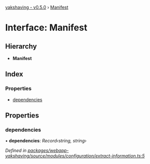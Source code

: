 [yakshaving - v0.5.0](../README.md) › [Manifest](manifest.md)

# Interface: Manifest

## Hierarchy

* **Manifest**

## Index

### Properties

* [dependencies](manifest.md#dependencies)

## Properties

###  dependencies

• **dependencies**: *Record‹string, string›*

*Defined in [packages/webapp-yakshaving/source/modules/configuration/extract-information.ts:5](https://github.com/d-zone-org/d-zone/blob/cd5a088/packages/webapp-yakshaving/source/modules/configuration/extract-information.ts#L5)*
